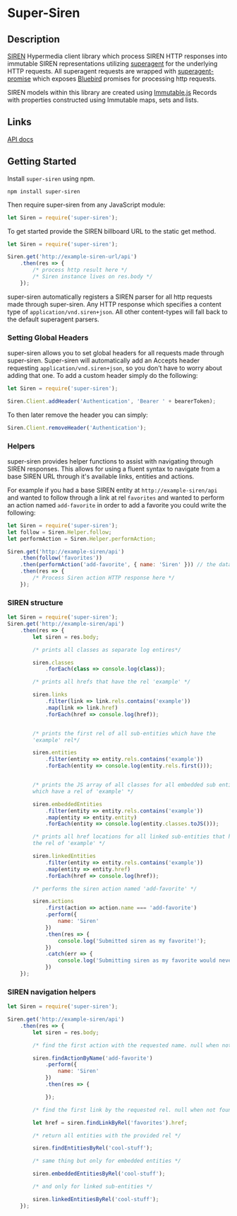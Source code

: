 # Super-Siren #

## Description ##

[SIREN](https://github.com/kevinswiber/siren) Hypermedia client library which process SIREN HTTP responses into immutable SIREN representations utilizing [superagent](https://github.com/visionmedia/superagent) for the underlying HTTP requests. All superagent requests are wrapped with [superagent-promise](https://github.com/lightsofapollo/superagent-promise) which exposes [Bluebird](https://github.com/petkaantonov/bluebird) promises for processing http requests.

SIREN models within this library are created using [Immutable.js](https://github.com/facebook/immutable-js) Records with properties constructed using Immutable maps, sets and lists.

## Links ##

[API docs](http://jchapman202.github.io/super-siren/)

## Getting Started ##

Install `super-siren` using npm.

```shell
npm install super-siren
```

Then require super-siren from any JavaScript module:

```javascript
let Siren = require('super-siren');
```

To get started provide the SIREN billboard URL to the static get method.

```javascript
let Siren = require('super-siren');

Siren.get('http://example-siren-url/api')
	.then(res => {
		/* process http result here */
		/* Siren instance lives on res.body */
	});
```

super-siren automatically registers a SIREN parser for all http requests made through super-siren. Any HTTP response which specifies a content type of `application/vnd.siren+json`. All other content-types will fall back to the default superagent parsers.

### Setting Global Headers ###

super-siren allows you to set global headers for all requests made through super-siren. Super-siren will automatically add an Accepts header requesting `application/vnd.siren+json`, so you don't have to worry about adding that one. To add a custom header simply do the following:

```javascript
let Siren = require('super-siren');

Siren.Client.addHeader('Authentication', 'Bearer ' + bearerToken);
```

To then later remove the header you can simply:

```javascript
Siren.Client.removeHeader('Authentication');
```

### Helpers ###

super-siren provides helper functions to assist with navigating through SIREN responses. This allows for using a fluent syntax to navigate from a base SIREN URL through it's available links, entities and actions.

For example if you had a base SIREN entity at `http://example-siren/api` and wanted to follow through a link at rel `favorites` and wanted to perform an action named `add-favorite` in order to add a favorite you could write the following:

```javascript
let Siren = require('super-siren');
let follow = Siren.Helper.follow;
let performAction = Siren.Helper.performAction;

Siren.get('http://example-siren/api')
	.then(follow('favorites'))
	.then(performAction('add-favorite', { name: 'Siren' })) // the data opts are optional
	.then(res => {
		/* Process Siren action HTTP response here */
	});
```

### SIREN structure ###

```javascript
let Siren = require('super-siren');
Siren.get('http://example-siren/api')
	.then(res => {
		let siren = res.body;

		/* prints all classes as separate log entires*/

		siren.classes
			.forEach(class => console.log(class));

		/* prints all hrefs that have the rel 'example' */

		siren.links
			.filter(link => link.rels.contains('example'))
			.map(link => link.href)
			.forEach(href => console.log(href));


		/* prints the first rel of all sub-entities which have the
		'example' rel*/

		siren.entities
			.filter(entity => entity.rels.contains('example'))
			.forEach(entity => console.log(entity.rels.first()));


		/* prints the JS array of all classes for all embedded sub entities
		which have a rel of 'example' */

		siren.embeddedEntities
			.filter(entity => entity.rels.contains('example'))
			.map(entity => entity.entity)
			.forEach(entity => console.log(entity.classes.toJS()));

		/* prints all href locations for all linked sub-entities that have
		the rel of 'example' */

		siren.linkedEntities
			.filter(entity => entity.rels.contains('example'))
			.map(entity => entity.href)
			.forEach(href => console.log(href));

		/* performs the siren action named 'add-favorite' */

		siren.actions
			.first(action => action.name === 'add-favorite')
			.perform({
				name: 'Siren'
			})
			.then(res => {
				console.log('Submitted siren as my favorite!');
			})
			.catch(err => {
				console.log('Submitting siren as my favorite would never fail!');
			})
	});
```

### SIREN navigation helpers ###

```javascript
let Siren = require('super-siren');

Siren.get('http://example-siren/api')
	.then(res => {
		let siren = res.body;

		/* find the first action with the requested name. null when not found */

		siren.findActionByName('add-favorite')
			.perform({
				name: 'Siren'
			})
			.then(res => {

			});

		/* find the first link by the requested rel. null when not found */

		let href = siren.findLinkByRel('favorites').href;

		/* return all entities with the provided rel */

		siren.findEntitiesByRel('cool-stuff');

		/* same thing but only for embedded entities */

		siren.embeddedEntitiesByRel('cool-stuff');

		/* and only for linked sub-entities */

		siren.linkedEntitiesByRel('cool-stuff');
	});
```
